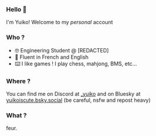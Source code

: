 ### Hello 🙌
I'm Yuiko! Welcome to my *personal* account

### Who ? 
- 🤓 Engineering Student @ [REDACTED]
- 🥖 Fluent in French and English
- ⌨️ I like games ! I play chess, mahjong, BMS, etc...

### Where ?
You can find me on Discord at [_yuiko](https://discordapp.com/users/191197677289996288) and on Bluesky at [yuikoiscute.bsky.social](https://bsky.app/profile/yuikoiscute.bsky.social) (be careful, nsfw and repost heavy)

### What ?
feur.
